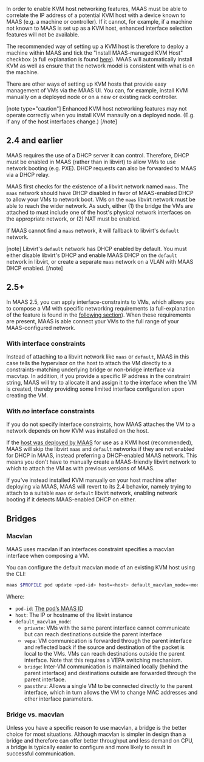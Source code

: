 In order to enable KVM host networking features, MAAS must be able to correlate
the IP address of a potential KVM host with a device known to MAAS (e.g.  a
machine or controller). If it cannot, for example, if a machine not known to
MAAS is set up as a KVM host, enhanced interface selection features will not be
available.

The recommended way of setting up a KVM host is therefore to deploy a machine
within MAAS and tick the "Install MAAS-managed KVM Host" checkbox (a full
explanation is found [here][deploykvm]). MAAS will automatically install KVM as
well as ensure that the network model is consistent with what is on the machine.

There are other ways of setting up KVM hosts that provide easy management of VMs
via the MAAS UI. You can, for example, install KVM manually on a deployed node
or on a new or existing rack controller.

[note type="caution"]
Enhanced KVM host networking features may not operate correctly when you
install KVM manaully on a deployed node. (E.g. if any of the host interfaces
change.)
[/note]

## 2.4 and earlier

MAAS requires the use of a DHCP server it can control. Therefore, DHCP must be
enabled in MAAS (rather than in libvirt) to allow VMs to use network booting
(e.g. PXE). DHCP requests can also be forwarded to MAAS via a DHCP relay.

MAAS first checks for the existence of a libvirt network named `maas`. The
`maas` network should have DHCP disabled in favor of MAAS-enabled DHCP to allow
your VMs to network boot. VMs on the `maas` libvirt network must be able to
reach the wider network. As such, either (1) the bridge the VMs are attached to
must include one of the host's physical network interfaces on the appropriate
network, or (2) NAT must be enabled.

If MAAS cannot find a `maas` network, it will fallback to libvirt's `default`
network.

[note]
Libvirt's `default` network has DHCP enabled by default. You must either
disable libvirt's DHCP and enable MAAS DHCP on the `default` network in
libvirt, or create a separate `maas` network on a VLAN with MAAS DHCP enabled.
[/note]

## 2.5+

In MAAS 2.5, you can apply interface-constraints to VMs, which allows you to
compose a VM with specific networking requirements (a full-explanation of the
feature is found in the [following section][interface-constraints]). When these
requirements are present, MAAS is able connect your VMs to the full range of
your MAAS-configured network.

### With interface constraints

Instead of attaching to a libvirt network like `maas` or `default`, MAAS in
this case tells the hypervisor on the host to attach the VM directly to a
constraints-matching underlying bridge or non-bridge interface via macvtap.  In
addition, if you provide a specific IP address in the constraint string, MAAS
will try to allocate it and assign it to the interface when the VM is created,
thereby providing some limited interface configuration upon creating the VM.

### With *no* interface constraints

If you do not specify interface constraints, how MAAS attaches the VM to a
network depends on how KVM was installed on the host.

If the [host was deployed by MAAS][deploykvm] for use as a KVM host
(recommended), MAAS will skip the libvirt `maas` and `default` networks if they
are not enabled for DHCP in MAAS, instead preferring a DHCP-enabled MAAS
network. This means you don't have to manually create a MAAS-friendly libvirt
network to which to attach the VM as with previous versions of MAAS.

If you've instead installed KVM manually on your host machine after deploying
via MAAS, MAAS will revert to its 2.4 behavior, namely trying to attach to a
suitable `maas` or `default` libvirt network, enabling network booting if it
detects MAAS-enabled DHCP on either.

## Bridges

### Macvlan

MAAS uses macvlan if an interfaces constraint specifies a macvlan interface when
composing a VM.

You can configure the default macvlan mode of an existing KVM host using the
CLI:

```bash
maas $PROFILE pod update <pod-id> host=<host> default_macvlan_mode=<mode>
```

Where:

- `pod-id`: [The pod’s MAAS ID][findpodid]
- `host`: The IP or hostname of the libvirt instance
- `default_macvlan_mode`:
    - `private`: VMs with the same parent interface cannot communicate but can
      reach destinations outside the parent interface
    - `vepa`: VM communication is forwarded through the parent interface and
      reflected back if the source and destination of the packet is local to the
      VMs.  VMs can reach destinations outside the parent interface. Note that
      this requires a VEPA switching mechanism.
    - `bridge`: Inter-VM communication is maintained locally (behind the parent
      interface) and destinations outside are forwarded through the parent
      interface.
    - `passthru`: Allows a single VM to be connected directly to the parent
      interface, which in turn allows the VM to change MAC addresses and other
      interface parameters.


### Bridge vs. macvlan

Unless you have a specific reason to use macvlan, a bridge is the better choice
for most situations. Although macvlan is simpler in design than a bridge and
therefore can offer better throughput and less demand on CPU, a bridge is typically
easier to configure and more likely to result in successful communication.



<!-- LINKS -->

[findpodid]: manage-kvm-create-vms.md#find-pod-ids
[interface-constraints]: manage-kvm-create-vms.md#interfaces
[deploykvm]: manage-kvm-add-host.md